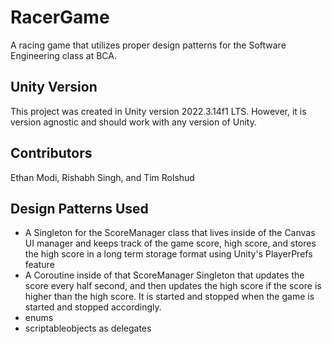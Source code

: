 # RacerGame

A racing game that utilizes proper design patterns for the Software Engineering class at BCA.

## Unity Version

This project was created in Unity version 2022.3.14f1 LTS. However, it is version agnostic and should work with any version of Unity.

## Contributors

Ethan Modi, Rishabh Singh, and Tim Rolshud

## Design Patterns Used

* A Singleton for the ScoreManager class that lives inside of the Canvas UI manager and keeps track of the game score, high score, and stores the high score in a long term storage format using Unity's PlayerPrefs feature
* A Coroutine inside of that ScoreManager Singleton that updates the score every half second, and then updates the high score if the score is higher than the high score. It is started and stopped when the game is started and stopped accordingly.
* enums
* scriptableobjects as delegates
